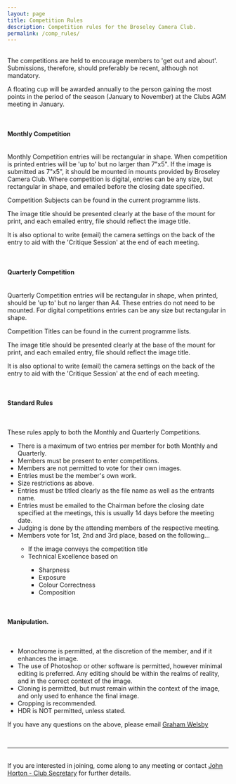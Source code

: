 ```yaml
---
layout: page
title: Competition Rules
description: Competition rules for the Broseley Camera Club.
permalink: /comp_rules/
---
```


<!-- <img class="col one right" src="/assets/img/prof_pic.jpg"> -->

<br/>
The competitions are held to encourage members to 'get out and about'. Submissions, therefore, should preferably be recent, although not mandatory.

A floating cup will be awarded annually to the person gaining the most points in the period of the season (January to November) at the Clubs AGM meeting in January.

<br>

#### Monthly Competition

<br>
Monthly Competition entries will be rectangular in shape. When competition is printed entries will be 'up to' but no larger than 7&quot;x5&quot;. If the image is submitted as 7&quot;x5&quot;, it should be mounted in mounts provided by Broseley Camera Club. Where competition is digital, entries can be any size, but rectangular in shape, and emailed before the closing date specified.

Competition Subjects can be found in the current programme lists.

The image title should be presented clearly at the base of the mount for print, and each emailed entry, file should reflect the image title.

It is also optional to write (email) the camera settings on the back of the entry to aid with the 'Critique Session' at the end of each meeting.

<br>

#### Quarterly Competition

<br>
Quarterly Competition entries will be rectangular in shape, when printed, should be 'up to' but no larger than A4. These entries do not need to be mounted. For digital competitions entries can be any size but rectangular in shape.

Competition Titles can be found in the current programme lists.

The image title should be presented clearly at the base of the mount for print, and each emailed entry, file should reflect the image title.

It is also optional to write (email) the camera settings on the back of the entry to aid with the 'Critique Session' at the end of each meeting.

<br>

#### Standard Rules

<br>

These rules apply to both the Monthly and Quarterly Competitions.

<ul>
	<li>There is a maximum of two entries per member for both Monthly and Quarterly.</li>
	<li>Members must be present to enter competitions.</li>
	<li>Members are not permitted to vote for their own images.</li>
	<li>Entries must be the member's own work.</li>
	<li>Size restrictions as above.</li>
	<li>Entries must be titled clearly as the file name as well as the entrants name.</li>
	<li>Entries must be emailed to the Chairman before the closing date specified at the meetings, this is usually 14 days before the meeting date.</li>
	<li>Judging is done by the attending members of the respective meeting.</li>
	<li>Members vote for 1st, 2nd and 3rd place, based on the following...</li>
		<ul>
			<li>If the image conveys the competition title</li>
			<li>Technical Excellence based on</li>
				<ul>
					<li>Sharpness</li>
					<li>Exposure</li>
					<li>Colour Correctness</li>
					<li>Composition</li>
				</ul>
		</ul>
</ul>
<br>

#### Manipulation.
<br>

<ul>
	<li>Monochrome is permitted, at the discretion of the member, and if it enhances the image.</li>
	<li>The use of Photoshop or other software is permitted, however minimal editing is preferred. Any editing should be within the realms of reality, and in the correct context of the image.</li>
	<li>Cloning is permitted, but must remain within the context of the image, and only used to enhance the final image.</li>
	<li>Cropping is recommended.</li>
	<li>HDR is NOT permitted, unless stated.</li>
</ul>
 

If you have any questions on the above, please email <a href="mailto:grahamwelsby@gmail.com">Graham Welsby</a>


<br/>
<hr/>
<br/>
<span class="contacticon center">
	<a href="mailto:BroseleyPhotography@gmail.com"><i class="fa fa-envelope-square"></i></a>
<!--<a href="https://github.com" target="_blank"><i class="fa fa-github-square"></i></a>
	<a href="https://www.linkedin.com" target="_blank"><i class="fa fa-linkedin-square"></i></a>
	<a href="http://tumblr.com" target="_blank"><i class="fa fa-tumblr-square"></i></a> -->
	<a href="https://twitter.com/BroseleyPhoto" target="_blank"><i class="fa fa-twitter-square"></i></a>
</span>

<div class="col three caption">
	If you are interested in joining, come along to any meeting or contact <a href="mailto:john.horton4@btinternet.com">John Horton - Club Secretary</a> for further details.
</div>

